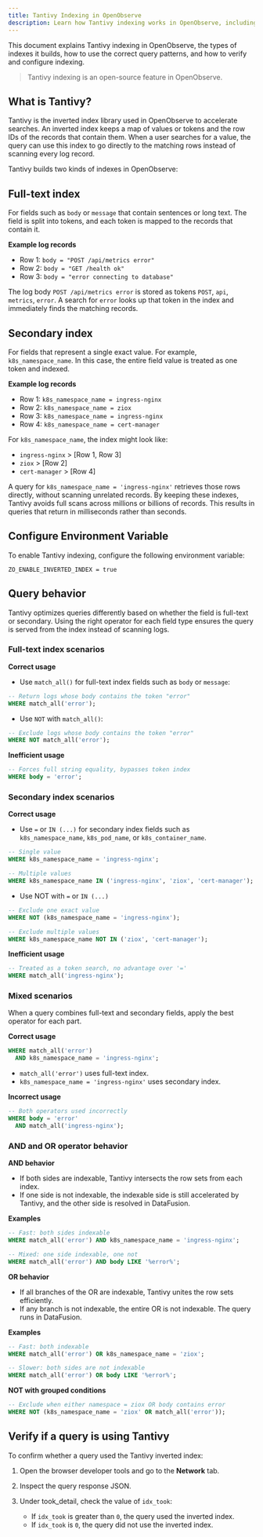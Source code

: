 ```yaml
---
title: Tantivy Indexing in OpenObserve
description: Learn how Tantivy indexing works in OpenObserve, including full-text and secondary indexes, query behaviors with AND and OR operators, and how to verify index usage.
---
```

This document explains Tantivy indexing in OpenObserve, the types of indexes it builds, how to use the correct query patterns, and how to verify and configure indexing.

> Tantivy indexing is an open-source feature in OpenObserve.

## What is Tantivy?
Tantivy is the inverted index library used in OpenObserve to accelerate searches. An inverted index keeps a map of values or tokens and the row IDs of the records that contain them. When a user searches for a value, the query can use this index to go directly to the matching rows instead of scanning every log record.

Tantivy builds two kinds of indexes in OpenObserve:

## Full-text index
For fields such as `body` or `message` that contain sentences or long text. The field is split into tokens, and each token is mapped to the records that contain it.

**Example log records** <br>

- Row 1: `body = "POST /api/metrics error"`
- Row 2: `body = "GET /health ok"`
- Row 3: `body = "error connecting to database"`

The log body `POST /api/metrics error` is stored as tokens `POST`, `api`, `metrics`, `error`. A search for `error` looks up that token in the index and immediately finds the matching records.

## Secondary index
For fields that represent a single exact value. For example, `k8s_namespace_name`. In this case, the entire field value is treated as one token and indexed.

**Example log records** <br> 

- Row 1: `k8s_namespace_name = ingress-nginx`
- Row 2: `k8s_namespace_name = ziox`
- Row 3: `k8s_namespace_name = ingress-nginx`
- Row 4: `k8s_namespace_name = cert-manager`

For `k8s_namespace_name`, the index might look like:

- `ingress-nginx` > [Row 1, Row 3]
- `ziox` > [Row 2]
- `cert-manager` > [Row 4]

A query for `k8s_namespace_name = 'ingress-nginx'` retrieves those rows directly, without scanning unrelated records. By keeping these indexes, Tantivy avoids full scans across millions or billions of records. This results in queries that return in milliseconds rather than seconds. 

## Configure Environment Variable 
To enable Tantivy indexing, configure the following environment variable: 
```
ZO_ENABLE_INVERTED_INDEX = true
```

## Query behavior
Tantivy optimizes queries differently based on whether the field is full-text or secondary. Using the right operator for each field type ensures the query is served from the index instead of scanning logs.

### Full-text index scenarios

**Correct usage** <br>

- Use `match_all()` for full-text index fields such as `body` or `message`:
```sql
-- Return logs whose body contains the token "error"
WHERE match_all('error');
```
- Use `NOT` with `match_all()`:
```sql
-- Exclude logs whose body contains the token "error"
WHERE NOT match_all('error');
```

**Inefficient usage** <br>
```sql
-- Forces full string equality, bypasses token index
WHERE body = 'error';
```

### Secondary index scenarios

**Correct usage**

- Use `=` or `IN (...)` for secondary index fields such as `k8s_namespace_name`, `k8s_pod_name`, or `k8s_container_name`.
```sql
-- Single value
WHERE k8s_namespace_name = 'ingress-nginx';

-- Multiple values
WHERE k8s_namespace_name IN ('ingress-nginx', 'ziox', 'cert-manager');
```
- Use NOT with `=` or `IN (...)`  
```sql
-- Exclude one exact value
WHERE NOT (k8s_namespace_name = 'ingress-nginx');

-- Exclude multiple values
WHERE k8s_namespace_name NOT IN ('ziox', 'cert-manager');
```

**Inefficient usage**
```sql
-- Treated as a token search, no advantage over '='
WHERE match_all('ingress-nginx');
```

### Mixed scenarios

When a query combines full-text and secondary fields, apply the best operator for each part.

**Correct usage**

```sql
WHERE match_all('error')
  AND k8s_namespace_name = 'ingress-nginx';
```

- `match_all('error')` uses full-text index.
- `k8s_namespace_name = 'ingress-nginx'` uses secondary index.

**Incorrect usage**

```sql
-- Both operators used incorrectly
WHERE body = 'error'
  AND match_all('ingress-nginx');
```

### AND and OR operator behavior

**AND behavior** <br>

- If both sides are indexable, Tantivy intersects the row sets from each index.
- If one side is not indexable, the indexable side is still accelerated by Tantivy, and the other side is resolved in DataFusion.


**Examples**
```sql
-- Fast: both sides indexable
WHERE match_all('error') AND k8s_namespace_name = 'ingress-nginx';

-- Mixed: one side indexable, one not
WHERE match_all('error') AND body LIKE '%error%';
```

**OR behavior**

- If all branches of the OR are indexable, Tantivy unites the row sets efficiently.
- If any branch is not indexable, the entire OR is not indexable. The query runs in DataFusion.

**Examples**
```sql
-- Fast: both indexable
WHERE match_all('error') OR k8s_namespace_name = 'ziox';

-- Slower: both sides are not indexable
WHERE match_all('error') OR body LIKE '%error%';
```

**NOT with grouped conditions** <br>
```sql
-- Exclude when either namespace = ziox OR body contains error
WHERE NOT (k8s_namespace_name = 'ziox' OR match_all('error'));
```

## Verify if a query is using Tantivy
To confirm whether a query used the Tantivy inverted index:

1. Open the browser developer tools and go to the **Network** tab.
2. Inspect the query response JSON.
3. Under took_detail, check the value of `idx_took`:

    - If `idx_took` is greater than `0`, the query used the inverted index.
    - If `idx_took` is `0`, the query did not use the inverted index.
